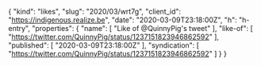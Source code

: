{
  "kind": "likes",
  "slug": "2020/03/wrt7g",
  "client_id": "https://indigenous.realize.be",
  "date": "2020-03-09T23:18:00Z",
  "h": "h-entry",
  "properties": {
    "name": [
      "Like of @QuinnyPig's tweet"
    ],
    "like-of": [
      "https://twitter.com/QuinnyPig/status/1237151823946862592"
    ],
    "published": [
      "2020-03-09T23:18:00Z"
    ],
    "syndication": [
      "https://twitter.com/QuinnyPig/status/1237151823946862592"
    ]
  }
}
